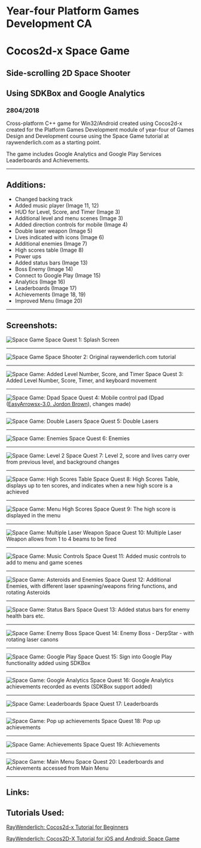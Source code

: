 # Year-four Platform Games Development CA 
# Cocos2d-x Space Game
## Side-scrolling 2D Space Shooter
## Using SDKBox and Google Analytics
### 2804/2018

Cross-platform C++ game for Win32/Android created using Cocos2d-x created for the Platform Games Development module of year-four of Games Design and Development course using the Space Game tutorial at raywenderlich.com as a starting point.

The game includes Google Analytics and Google Play Services Leaderboards and Achievements.

---

## Additions:

* Changed backing track
* Added music player (Image 11, 12)
* HUD for Level, Score, and Timer (Image 3)
* Additional level and menu scenes (Image 3)
* Added direction controls for mobile (Image 4)
* Double laser weapon (Image 5)
* Lives indicated with icons (Image 6)
* Additional enemies (Image 7)
* High scores table (Image 8)
* Power ups
* Added status bars (Image 13)
* Boss Enemy (Image 14)
* Connect to Google Play (Image 15)
* Analytics (Image 16)
* Leaderboards (Image 17)
* Achievements (Image 18, 19)
* Improved Menu (Image 20)

---

## Screenshots:

![Space Game](https://raw.githubusercontent.com/joeaoregan/Yr4-Platform-Games-Development-CA/master/Screenshots/SpaceGame1SplashScreenNEW.png "Space Shooter: Splash Screen")
Space Quest 1: Splash Screen

---

![Space Game](https://raw.githubusercontent.com/joeaoregan/Yr4-Platform-Games-Development-CA/master/Screenshots/SpaceGame2.jpg "Space Shooter: Original raywenderlich.com tutorial")
Space Shooter 2: Original raywenderlich.com tutorial

---

![Space Game: Added Level Number, Score, and Timer](https://raw.githubusercontent.com/joeaoregan/Yr4-Platform-Games-Development-CA/master/Screenshots/SpaceGame3.jpg "Space Shooter: Added Level Number, Score, and Timer")
Space Quest 3: Added Level Number, Score, Timer, and keyboard movement

---

![Space Game: Dpad](https://raw.githubusercontent.com/joeaoregan/Yr4-Platform-Games-Development-CA/master/Screenshots/SpaceGame4Dpad.jpg "Space Shooter: Dpad")
Space Quest 4: Mobile control pad (Dpad ([EasyArrowsx-3.0, Jordon Brown](https://github.com/jbrown215/EasyArrowsx-3.0)), changes made)

---

![Space Game: Double Lasers](https://raw.githubusercontent.com/joeaoregan/Yr4-Platform-Games-Development-CA/master/Screenshots/SpaceGame5DoubleLaser.jpg "Space Shooter: Double Lasers")
Space Quest 5: Double Lasers

---

![Space Game: Enemies](https://raw.githubusercontent.com/joeaoregan/Yr4-Platform-Games-Development-CA/master/Screenshots/SpaceGame6Enemies.jpg "Space Shooter: Enemies")
Space Quest 6: Enemies

---

![Space Game: Level 2](https://raw.githubusercontent.com/joeaoregan/Yr4-Platform-Games-Development-CA/master/Screenshots/SpaceGame7Level2.jpg "Space Shooter: Level 2")
Space Quest 7: Level 2, score and lives carry over from previous level, and background changes

---

![Space Game: High Scores Table](https://raw.githubusercontent.com/joeaoregan/Yr4-Platform-Games-Development-CA/master/Screenshots/SpaceGame8HighScoreScene.jpg "Space Shooter: High Scores Table")
Space Quest 8: High Scores Table, displays up to ten scores, and indicates when a new high score is a achieved

---

![Space Game: Menu High Scores](https://raw.githubusercontent.com/joeaoregan/Yr4-Platform-Games-Development-CA/master/Screenshots/SpaceGame9MenuHighScore.jpg "Space Shooter: Menu High Scores")
Space Quest 9: The high score is displayed in the menu

---

![Space Game: Multiple Laser Weapon](https://raw.githubusercontent.com/joeaoregan/Yr4-Platform-Games-Development-CA/master/Screenshots/SpaceGame10Lasers.jpg "Space Shooter: Multiple Laser Weapon")
Space Quest 10: Multiple Laser Weapon allows from 1 to 4 beams to be fired

---

![Space Game: Music Controls](https://raw.githubusercontent.com/joeaoregan/Yr4-Platform-Games-Development-CA/master/Screenshots/SpaceGame11MusicControls.jpg "Space Shooter: Music Controls")
Space Quest 11: Added music controls to add to menu and game scenes

---

![Space Game: Asteroids and Enemies](https://raw.githubusercontent.com/joeaoregan/Yr4-Platform-Games-Development-CA/master/Screenshots/SpaceGame12AsteroidsAndEnemies.jpg "Space Shooter: Asteroids and Enemies")
Space Quest 12: Additional Enemies, with different laser spawning/weapons firing functions, and rotating Asteroids

---

![Space Game: Status Bars](https://raw.githubusercontent.com/joeaoregan/Yr4-Platform-Games-Development-CA/master/Screenshots/SpaceGame13StatusBarsEOL.jpg "Space Shooter: Status Bars")
Space Quest 13: Added status bars for enemy health bars etc.

---

![Space Game: Enemy Boss](https://raw.githubusercontent.com/joeaoregan/Yr4-Platform-Games-Development-CA/master/Screenshots/SpaceGame14DerpStar.jpg "Space Shooter: Enemy Boss")
Space Quest 14: Enemy Boss - DerpStar - with rotating laser canons

---

![Space Game: Google Play](https://raw.githubusercontent.com/joeaoregan/Yr4-Platform-Games-Development-CA/master/Screenshots/SpaceGame15GooglePlay.jpg "Space Shooter: Google Play")
Space Quest 15: Sign into Google Play functionality added using SDKBox

---

![Space Game: Google Analytics](https://raw.githubusercontent.com/joeaoregan/Yr4-Platform-Games-Development-CA/master/Screenshots/SpaceGame16Analytics.png "Space Shooter: Google Analytics")
Space Quest 16: Google Analytics achievements recorded as events (SDKBox support added)

---

![Space Game: Leaderboards](https://raw.githubusercontent.com/joeaoregan/Yr4-Platform-Games-Development-CA/master/Screenshots/SpaceGame17Leaderboards.png "Space Shooter: Leaderboards")
Space Quest 17: Leaderboards

---

![Space Game: Pop up achievements](https://raw.githubusercontent.com/joeaoregan/Yr4-Platform-Games-Development-CA/master/Screenshots/SpaceGame18Achievement.png "Space Shooter: Pop up achievements")
Space Quest 18: Pop up achievements

---

![Space Game: Achievements](https://raw.githubusercontent.com/joeaoregan/Yr4-Platform-Games-Development-CA/master/Screenshots/SpaceGame19Achievements.png "Space Shooter: Achievements")
Space Quest 19: Achievements

---

![Space Game: Main Menu](https://raw.githubusercontent.com/joeaoregan/Yr4-Platform-Games-Development-CA/master/Screenshots/SpaceGame20FinalMenu.png "Space Shooter: Main Menu")
Space Quest 20: Leaderboards and Achievements accessed from Main Menu

---

## Links: 


## Tutorials Used:

[RayWenderlich: Cocos2d-x Tutorial for Beginners](https://www.raywenderlich.com/95835/cocos2d-x-tutorial-beginners)

[RayWenderlich: Cocos2D-X Tutorial for iOS and Android: Space Game](https://www.raywenderlich.com/33752/cocos2d-x-tutorial-for-ios-and-android-space-game)
